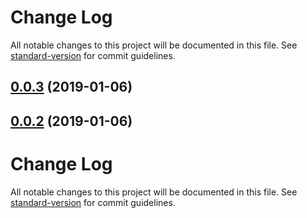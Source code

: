 # Change Log

All notable changes to this project will be documented in this file. See [standard-version](https://github.com/conventional-changelog/standard-version) for commit guidelines.

<a name="0.0.3"></a>
## [0.0.3](https://github.com/arashkiani/storybook_swatch/compare/v0.0.2...v0.0.3) (2019-01-06)



<a name="0.0.2"></a>
## [0.0.2](https://github.com/arashkiani/storybook_swatch/compare/v0.0.1...v0.0.2) (2019-01-06)



# Change Log

All notable changes to this project will be documented in this file. See [standard-version](https://github.com/conventional-changelog/standard-version) for commit guidelines.
